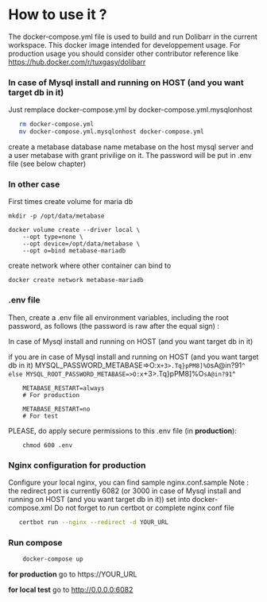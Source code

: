 # How to use it ?

The docker-compose.yml file is used to build and run Dolibarr in the current workspace.
This docker image intended for developpement usage.
For production usage you should consider other contributor reference like https://hub.docker.com/r/tuxgasy/dolibarr 

### In case of Mysql install and running on HOST (and you want target db in it)

Just remplace docker-compose.yml by docker-compose.yml.mysqlonhost
```sh
   rm docker-compose.yml
   mv docker-compose.yml.mysqlonhost docker-compose.yml
```

create a metabase database name metabase on the host mysql server and a user metabase with grant privilige on it. The password will be put in .env file (see below chapter)

### In other case

First times create volume for maria db

    mkdir -p /opt/data/metabase
    
    docker volume create --driver local \
        --opt type=none \
        --opt device=/opt/data/metabase \
        --opt o=bind metabase-mariadb
        
create network where other container can bind to

    docker create network metabase-mariadb
    
### .env file

Then, create a .env file all environment variables, including the root password, as follows (the password is raw after the equal sign) :

In case of Mysql install and running on HOST (and you want target db in it)

if you are in case of Mysql install and running on HOST (and you want target db in it)
		MYSQL_PASSWORD_METABASE=>O:x`+3>.Tq}pPM8]%O`sA@in?91`^
else
		MYSQL_ROOT_PASSWORD_METABASE=>O:x`+3>.Tq}pPM8]%O`sA@in?91`^
        
        METABASE_RESTART=always
        # For production 
        
        METABASE_RESTART=no
        # For test 
        

PLEASE, do apply secure permissions to this .env file (in **production**):

        chmod 600 .env


### Nginx configuration for production

Configure your local nginx, you can find sample nginx.conf.sample
Note : the redirect port is currently 6082 (or 3000 in case of Mysql install and running on HOST (and you want target db in it)) set into docker-compose.xml
Do not forget to run certbot or complete nginx conf file
```sh
   certbot run --nginx --redirect -d YOUR_URL
```

### Run compose
```sh
    docker-compose up
```
**for production**
        go to https://YOUR_URL 
        
**for local test**
        go to http://0.0.0.0:6082 
